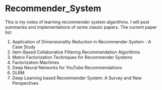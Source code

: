 # Recommender_System

This is my notes of learning recommender system algorithms. I will post summaries and implementations of some classic papers. The current paper list:
1) Application of Dimensionality Reduction in Recommender System - A Case Study
2) Item-Based Collaborative Filtering Recommendation Algorithms
3) Matrix Factorization Techniques for Recommender Systems
4) Factorization Machines
5) Deep Neural Networks for YouTube Recommendations
6) DLRM
7) Deep Learning based Recommender System: A Survey and New Perspectives
